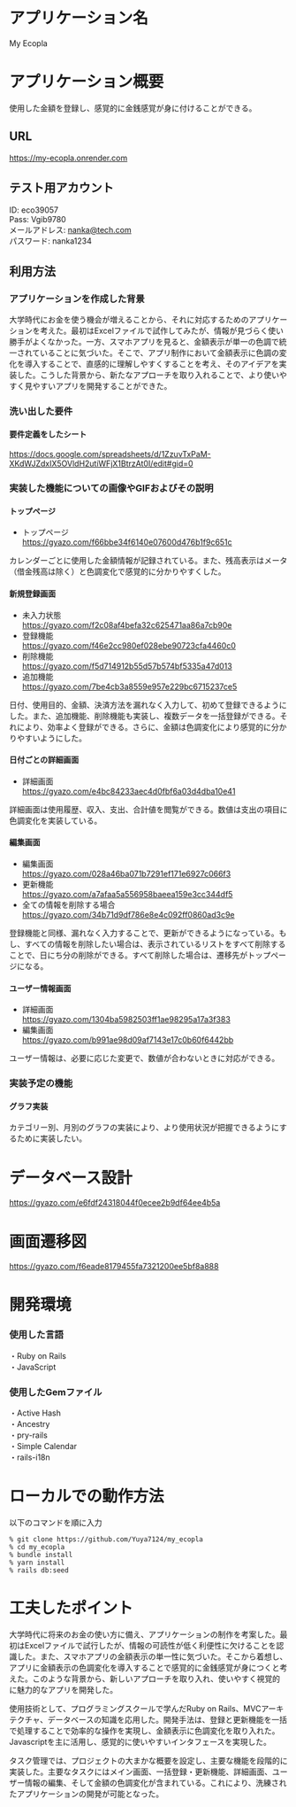 # アプリケーション名
My Ecopla
# アプリケーション概要
使用した金額を登録し、感覚的に金銭感覚が身に付けることができる。
## URL
https://my-ecopla.onrender.com
## テスト用アカウント
ID: eco39057 </br>
Pass: Vgib9780 </br>
メールアドレス: nanka@tech.com </br>
パスワード: nanka1234 </br>
## 利用方法
### アプリケーションを作成した背景
大学時代にお金を使う機会が増えることから、それに対応するためのアプリケーションを考えた。最初はExcelファイルで試作してみたが、情報が見づらく使い勝手がよくなかった。一方、スマホアプリを見ると、金額表示が単一の色調で統一されていることに気づいた。そこで、アプリ制作において金額表示に色調の変化を導入することで、直感的に理解しやすくすることを考え、そのアイデアを実装した。こうした背景から、新たなアプローチを取り入れることで、より使いやすく見やすいアプリを開発することができた。
### 洗い出した要件
#### 要件定義をしたシート
https://docs.google.com/spreadsheets/d/1ZzuvTxPaM-XKdWJZdxIX5OVldH2utiWFjX1BtrzAt0I/edit#gid=0
### 実装した機能についての画像やGIFおよびその説明
#### トップページ
- トップページ<br/>https://gyazo.com/f66bbe34f6140e07600d476b1f9c651c </br>

カレンダーごとに使用した金額情報が記録されている。また、残高表示はメータ（借金残高は除く）と色調変化で感覚的に分かりやすくした。

#### 新規登録画面
- 未入力状態</br>
https://gyazo.com/f2c08af4befa32c625471aa86a7cb90e </br>
- 登録機能</br>
https://gyazo.com/f46e2cc980ef028ebe90723cfa4460c0 </br>
- 削除機能</br>
https://gyazo.com/f5d714912b55d57b574bf5335a47d013 </br>
- 追加機能</br>
https://gyazo.com/7be4cb3a8559e957e229bc6715237ce5 </br>

日付、使用目的、金額、決済方法を漏れなく入力して、初めて登録できるようにした。また、追加機能、削除機能も実装し、複数データを一括登録ができる。それにより、効率よく登録ができる。さらに、金額は色調変化により感覚的に分かりやすいようにした。

#### 日付ごとの詳細画面
- 詳細画面</br>
https://gyazo.com/e4bc84233aec4d0fbf6a03d4dba10e41</br>

詳細画面は使用履歴、収入、支出、合計値を閲覧ができる。数値は支出の項目に色調変化を実装している。

#### 編集画面
- 編集画面</br>
https://gyazo.com/028a46ba071b7291ef171e6927c066f3 </br>
- 更新機能</br>
https://gyazo.com/a7afaa5a556958baeea159e3cc344df5 </br>
- 全ての情報を削除する場合</br>
https://gyazo.com/34b71d9df786e8e4c092ff0860ad3c9e </br>

登録機能と同様、漏れなく入力することで、更新ができるようになっている。もし、すべての情報を削除したい場合は、表示されているリストをすべて削除することで、日にち分の削除ができる。すべて削除した場合は、遷移先がトップページになる。

#### ユーザー情報画面
- 詳細画面</br>
https://gyazo.com/1304ba5982503ff1ae98295a17a3f383</br>
- 編集画面</br>
https://gyazo.com/b991ae98d09af7143e17c0b60f6442bb</br>

ユーザー情報は、必要に応じた変更で、数値が合わないときに対応ができる。

### 実装予定の機能
#### グラフ実装
カテゴリー別、月別のグラフの実装により、より使用状況が把握できるようにするために実装したい。
# データベース設計
https://gyazo.com/e6fdf24318044f0ecee2b9df64ee4b5a
# 画面遷移図
https://gyazo.com/f6eade8179455fa7321200ee5bf8a888
# 開発環境
### 使用した言語
・Ruby on Rails </br>
・JavaScript </br>
### 使用したGemファイル
・Active Hash </br>
・Ancestry </br>
・pry-rails </br>
・Simple Calendar </br>
・rails-i18n </br>
# ローカルでの動作方法
以下のコマンドを順に入力 </br>
```
% git clone https://github.com/Yuya7124/my_ecopla
% cd my_ecopla
% bundle install
% yarn install
% rails db:seed
```
# 工夫したポイント
大学時代に将来のお金の使い方に備え、アプリケーションの制作を考案した。最初はExcelファイルで試行したが、情報の可読性が低く利便性に欠けることを認識した。また、スマホアプリの金額表示の単一性に気づいた。そこから着想し、アプリに金額表示の色調変化を導入することで感覚的に金銭感覚が身につくと考えた。このような背景から、新しいアプローチを取り入れ、使いやすく視覚的に魅力的なアプリを開発した。

使用技術として、プログラミングスクールで学んだRuby on Rails、MVCアーキテクチャ、データベースの知識を応用した。開発手法は、登録と更新機能を一括で処理することで効率的な操作を実現し、金額表示に色調変化を取り入れた。Javascriptを主に活用し、感覚的に使いやすいインタフェースを実現した。

タスク管理では、プロジェクトの大まかな概要を設定し、主要な機能を段階的に実装した。主要なタスクにはメイン画面、一括登録・更新機能、詳細画面、ユーザー情報の編集、そして金額の色調変化が含まれている。これにより、洗練されたアプリケーションの開発が可能となった。